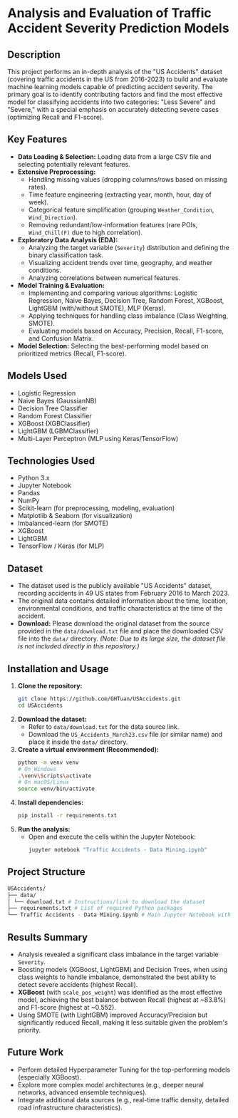 # Analysis and Evaluation of Traffic Accident Severity Prediction Models

## Description

This project performs an in-depth analysis of the "US Accidents" dataset (covering traffic accidents in the US from 2016-2023) to build and evaluate machine learning models capable of predicting accident severity. The primary goal is to identify contributing factors and find the most effective model for classifying accidents into two categories: "Less Severe" and "Severe," with a special emphasis on accurately detecting severe cases (optimizing Recall and F1-score).

## Key Features

*   **Data Loading & Selection:** Loading data from a large CSV file and selecting potentially relevant features.
*   **Extensive Preprocessing:**
    *   Handling missing values (dropping columns/rows based on missing rates).
    *   Time feature engineering (extracting year, month, hour, day of week).
    *   Categorical feature simplification (grouping `Weather_Condition`, `Wind_Direction`).
    *   Removing redundant/low-information features (rare POIs, `Wind_Chill(F)` due to high correlation).
*   **Exploratory Data Analysis (EDA):**
    *   Analyzing the target variable (`Severity`) distribution and defining the binary classification task.
    *   Visualizing accident trends over time, geography, and weather conditions.
    *   Analyzing correlations between numerical features.
*   **Model Training & Evaluation:**
    *   Implementing and comparing various algorithms: Logistic Regression, Naive Bayes, Decision Tree, Random Forest, XGBoost, LightGBM (with/without SMOTE), MLP (Keras).
    *   Applying techniques for handling class imbalance (Class Weighting, SMOTE).
    *   Evaluating models based on Accuracy, Precision, Recall, F1-score, and Confusion Matrix.
*   **Model Selection:** Selecting the best-performing model based on prioritized metrics (Recall, F1-score).

## Models Used

*   Logistic Regression
*   Naive Bayes (GaussianNB)
*   Decision Tree Classifier
*   Random Forest Classifier
*   XGBoost (XGBClassifier)
*   LightGBM (LGBMClassifier)
*   Multi-Layer Perceptron (MLP using Keras/TensorFlow)

## Technologies Used

*   Python 3.x
*   Jupyter Notebook
*   Pandas
*   NumPy
*   Scikit-learn (for preprocessing, modeling, evaluation)
*   Matplotlib & Seaborn (for visualization)
*   Imbalanced-learn (for SMOTE)
*   XGBoost
*   LightGBM
*   TensorFlow / Keras (for MLP)

## Dataset

*   The dataset used is the publicly available "US Accidents" dataset, recording accidents in 49 US states from February 2016 to March 2023.
*   The original data contains detailed information about the time, location, environmental conditions, and traffic characteristics at the time of the accident.
*   **Download:** Please download the original dataset from the source provided in the `data/download.txt` file and place the downloaded CSV file into the `data/` directory.
    *(Note: Due to its large size, the dataset file is not included directly in this repository.)*

## Installation and Usage

1.  **Clone the repository:**
    ```bash
    git clone https://github.com/GHTuan/USAccidents.git
    cd USAccidents
    ```
2.  **Download the dataset:**
    *   Refer to `data/download.txt` for the data source link.
    *   Download the `US_Accidents_March23.csv` file (or similar name) and place it inside the `data/` directory.
3.  **Create a virtual environment (Recommended):**
    ```bash
    python -m venv venv
    # On Windows
    .\venv\Scripts\activate
    # On macOS/Linux
    source venv/bin/activate
    ```
4.  **Install dependencies:**
    ```bash
    pip install -r requirements.txt
    ```
5.  **Run the analysis:**
    *   Open and execute the cells within the Jupyter Notebook:
        ```bash
        jupyter notebook "Traffic Accidents - Data Mining.ipynb"
        ```

## Project Structure
```bash
USAccidents/
├── data/
│ └── download.txt # Instructions/link to download the dataset
├── requirements.txt # List of required Python packages
└── Traffic Accidents - Data Mining.ipynb # Main Jupyter Notebook with all code and analysis
```

## Results Summary

*   Analysis revealed a significant class imbalance in the target variable `Severity`.
*   Boosting models (XGBoost, LightGBM) and Decision Trees, when using class weights to handle imbalance, demonstrated the best ability to detect severe accidents (highest Recall).
*   **XGBoost** (with `scale_pos_weight`) was identified as the most effective model, achieving the best balance between Recall (highest at ~83.8%) and F1-score (highest at ~0.552).
*   Using SMOTE (with LightGBM) improved Accuracy/Precision but significantly reduced Recall, making it less suitable given the problem's priority.

## Future Work

*   Perform detailed Hyperparameter Tuning for the top-performing models (especially XGBoost).
*   Explore more complex model architectures (e.g., deeper neural networks, advanced ensemble techniques).
*   Integrate additional data sources (e.g., real-time traffic density, detailed road infrastructure characteristics).
